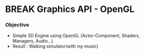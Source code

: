 # BREAK Graphics API - OpenGL

### Objective
* Simple 3D Engine using OpenGL (Actor-Component, Shaders, Managers, Audio...)
* Result : Walking simulator(with my music)
